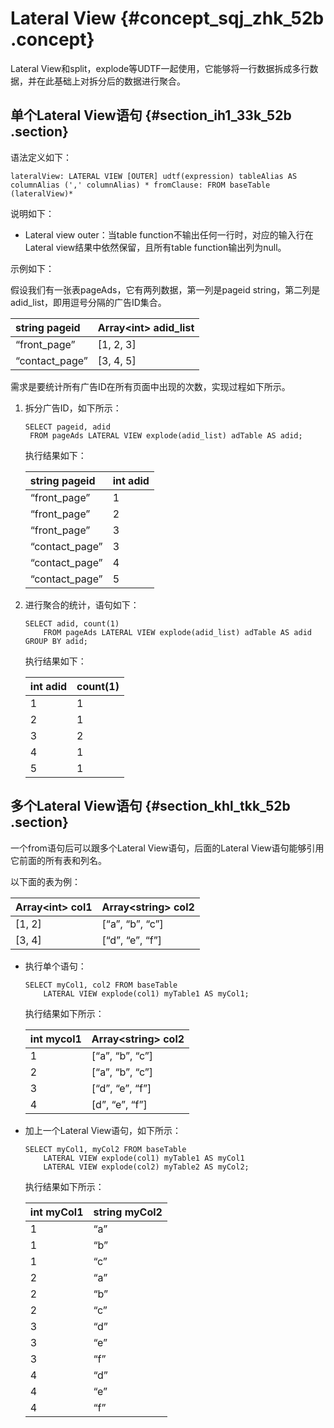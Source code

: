 # Lateral View {#concept_sqj_zhk_52b .concept}

Lateral View和split，explode等UDTF一起使用，它能够将一行数据拆成多行数据，并在此基础上对拆分后的数据进行聚合。

## 单个Lateral View语句 {#section_ih1_33k_52b .section}

语法定义如下：

```
lateralView: LATERAL VIEW [OUTER] udtf(expression) tableAlias AS columnAlias (',' columnAlias) * fromClause: FROM baseTable (lateralView)*
```

说明如下：

-   Lateral view outer：当table function不输出任何一行时，对应的输入行在Lateral view结果中依然保留，且所有table function输出列为null。

示例如下：

假设我们有一张表pageAds，它有两列数据，第一列是pageid string，第二列是adid\_list，即用逗号分隔的广告ID集合。

|string pageid|Array<int\> adid\_list|
|:------------|:---------------------|
|“front\_page”|\[1, 2, 3\]|
|“contact\_page”|\[3, 4, 5\]|

需求是要统计所有广告ID在所有页面中出现的次数，实现过程如下所示。

1.  拆分广告ID，如下所示：

    ```
    SELECT pageid, adid 
     FROM pageAds LATERAL VIEW explode(adid_list) adTable AS adid;
    ```

    执行结果如下：

    |string pageid|int adid|
    |:------------|:-------|
    |“front\_page”|1|
    |“front\_page”|2|
    |“front\_page”|3|
    |“contact\_page”|3|
    |“contact\_page”|4|
    |“contact\_page”|5|

2.  进行聚合的统计，语句如下：

    ```
    SELECT adid, count(1) 
        FROM pageAds LATERAL VIEW explode(adid_list) adTable AS adid
    GROUP BY adid;
    ```

    执行结果如下：

    |int adid|count\(1\)|
    |:-------|:---------|
    |1|1|
    |2|1|
    |3|2|
    |4|1|
    |5|1|


## 多个Lateral View语句 {#section_khl_tkk_52b .section}

一个from语句后可以跟多个Lateral View语句，后面的Lateral View语句能够引用它前面的所有表和列名。

以下面的表为例：

|Array<int\> col1|Array<string\> col2|
|:---------------|:------------------|
|\[1, 2\]|\[“a”, “b”, “c”\]|
|\[3, 4\]|\[“d”, “e”, “f”\]|

-   执行单个语句：

    ```
    SELECT myCol1, col2 FROM baseTable
        LATERAL VIEW explode(col1) myTable1 AS myCol1;
    ```

    执行结果如下所示：

    |int mycol1|Array<string\> col2|
    |:---------|:------------------|
    |1|\[“a”, “b”, “c”\]|
    |2|\[“a”, “b”, “c”\]|
    |3|\[“d”, “e”, “f”\]|
    |4|\[d”, “e”, “f”\]|

-   加上一个Lateral View语句，如下所示：

    ```
    SELECT myCol1, myCol2 FROM baseTable
        LATERAL VIEW explode(col1) myTable1 AS myCol1
        LATERAL VIEW explode(col2) myTable2 AS myCol2;
    ```

    执行结果如下所示：

    |int myCol1|string myCol2|
    |:---------|:------------|
    |1|“a”|
    |1|“b”|
    |1|“c”|
    |2|“a”|
    |2|“b”|
    |2|“c”|
    |3|“d”|
    |3|“e”|
    |3|“f”|
    |4|“d”|
    |4|“e”|
    |4|“f”|


